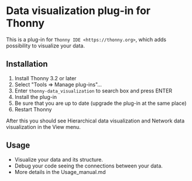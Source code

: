 # Data visualization plug-in for Thonny

This is a plug-in for `Thonny IDE <https://thonny.org>`, which adds possibility to 
visualize your data. 

## Installation

1. Install Thonny 3.2 or later
2. Select "Tools => Manage plug-ins"...
3. Enter ``thonny-data_visualization`` to search box and press ENTER
4. Install the plug-in
5. Be sure that you are up to date (upgrade the plug-in at the same place)
6. Restart Thonny

After this you should see Hierarchical data visualization and Network data visualization in the View menu.

## Usage

* Visualize your data and its structure.
* Debug your code seeing the connections between your data.
* More details in the Usage_manual.md